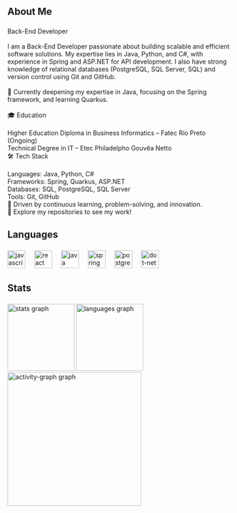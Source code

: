 <h2 align="left">About Me</h2>

###

<p align="left">Back-End Developer<br><br>I am a Back-End Developer passionate about building scalable and efficient software solutions. My expertise lies in Java, Python, and C#, with experience in Spring and ASP.NET for API development. I also have strong knowledge of relational databases (PostgreSQL, SQL Server, SQL) and version control using Git and GitHub.<br><br>🔹 Currently deepening my expertise in Java, focusing on the Spring framework, and learning Quarkus.<br><br>🎓 Education<br><br>Higher Education Diploma in Business Informatics – Fatec Rio Preto (Ongoing)<br>Technical Degree in IT – Etec Philadelpho Gouvêa Netto<br>🛠 Tech Stack<br><br>Languages: Java, Python, C#<br>Frameworks: Spring, Quarkus, ASP.NET<br>Databases: SQL, PostgreSQL, SQL Server<br>Tools: Git, GitHub<br>🚀 Driven by continuous learning, problem-solving, and innovation.<br>📌 Explore my repositories to see my work!</p>

###

<h2 align="left">Languages</h2>

###

<div align="left">
  <img src="https://cdn.jsdelivr.net/gh/devicons/devicon/icons/javascript/javascript-original.svg" height="40" alt="javascript logo"  />
  <img width="12" />
  <img src="https://cdn.jsdelivr.net/gh/devicons/devicon/icons/react/react-original.svg" height="40" alt="react logo"  />
  <img width="12" />
  <img src="https://cdn.jsdelivr.net/gh/devicons/devicon/icons/java/java-original.svg" height="40" alt="java logo"  />
  <img width="12" />
  <img src="https://cdn.jsdelivr.net/gh/devicons/devicon/icons/spring/spring-original.svg" height="40" alt="spring logo"  />
  <img width="12" />
  <img src="https://cdn.simpleicons.org/postgresql/4169E1" height="40" alt="postgresql logo"  />
  <img width="12" />
  <img src="https://cdn.simpleicons.org/dotnet/512BD4" height="40" alt="dot-net logo"  />
</div>

###

<h2 align="left">Stats</h2>

###

<div align="left">
  <img src="https://github-readme-stats.vercel.app/api?username=Erickkamii&hide_title=false&hide_rank=false&show_icons=true&include_all_commits=true&count_private=true&disable_animations=false&theme=dark&locale=en&hide_border=true&order=1" height="150" alt="stats graph"  />
  <img src="https://github-readme-stats.vercel.app/api/top-langs?username=Erickkamii&locale=en&hide_title=false&layout=compact&card_width=320&langs_count=5&theme=dark&hide_border=true&order=2" height="150" alt="languages graph"  />
  <img src="https://github-readme-activity-graph.vercel.app/graph?username=Erickkamii&radius=16&theme=github-dark&area=true&order=5" height="300" alt="activity-graph graph"  />
</div>

###
